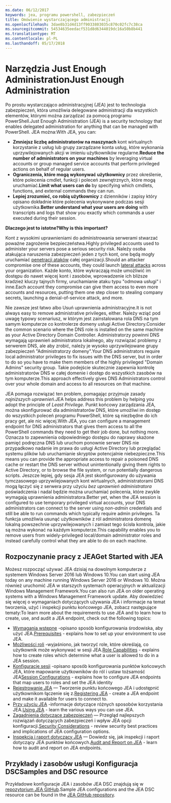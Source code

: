 ```yaml
---
ms.date: 06/12/2017
keywords: jea, programu powershell, zabezpieczeń
title: Omówienie wystarczającego administracji
ms.openlocfilehash: 3dae8b31d4d13ff9033803035c870c02fc7c38ca
ms.sourcegitcommit: 54534635eedacf531d8d6344019dc16a50b8b441
ms.translationtype: MT
ms.contentlocale: pl-PL
ms.lasthandoff: 05/17/2018
---
```

# <a name="just-enough-administration"></a><span data-ttu-id="8eab7-103">Narzędzia Just Enough Administration</span><span class="sxs-lookup"><span data-stu-id="8eab7-103">Just Enough Administration</span></span>

<span data-ttu-id="8eab7-104">Po prostu wystarczająco administracyjnej (JEA) jest to technologia zabezpieczeń, która umożliwia delegowane administracji dla wszystkich elementów, którymi można zarządzać za pomocą programu PowerShell.</span><span class="sxs-lookup"><span data-stu-id="8eab7-104">Just Enough Administration (JEA) is a security technology that enables delegated administration for anything that can be managed with PowerShell.</span></span>
<span data-ttu-id="8eab7-105">JEA można:</span><span class="sxs-lookup"><span data-stu-id="8eab7-105">With JEA, you can:</span></span>

- <span data-ttu-id="8eab7-106">**Zmniejsz liczbę administratorów na maszynach** kont wirtualnych korzystanie z usług lub grupy zarządzane konta usług, które wykonania uprzywilejowanych akcji w imieniu użytkowników regularne.</span><span class="sxs-lookup"><span data-stu-id="8eab7-106">**Reduce the number of administrators on your machines** by leveraging virtual accounts or group managed service accounts that perform privileged actions on behalf of regular users.</span></span>
- <span data-ttu-id="8eab7-107">**Ograniczenia, które mogą wykonywać użytkownicy** przez określenie, które polecenia cmdlet, funkcji i poleceń zewnętrznych, które mogą uruchamiać.</span><span class="sxs-lookup"><span data-stu-id="8eab7-107">**Limit what users can do** by specifying which cmdlets, functions, and external commands they can run.</span></span>
- <span data-ttu-id="8eab7-108">**Lepiej zrozumieć, co robią użytkownicy** z dzienników i zapisy który opisano dokładnie które polecenia wykonywane podczas sesji użytkownika.</span><span class="sxs-lookup"><span data-stu-id="8eab7-108">**Better understand what your users are doing** with transcripts and logs that show you exactly which commands a user executed during their session.</span></span>

<span data-ttu-id="8eab7-109">**Dlaczego jest to istotne?**</span><span class="sxs-lookup"><span data-stu-id="8eab7-109">**Why is this important?**</span></span>

<span data-ttu-id="8eab7-110">Kont z wysokimi uprawnieniami do administrowania serwerami stwarzać poważne zagrożenie bezpieczeństwa.</span><span class="sxs-lookup"><span data-stu-id="8eab7-110">Highly privileged accounts used to administer your servers pose a serious security risk.</span></span>
<span data-ttu-id="8eab7-111">Należy osoba atakująca naruszenia zabezpieczeń jeden z tych kont, one będą mogły uruchamiać [penetracji ataków](http://aka.ms/pth) całej organizacji.</span><span class="sxs-lookup"><span data-stu-id="8eab7-111">Should an attacker compromise one of these accounts, they could launch [lateral attacks](http://aka.ms/pth) across your organization.</span></span>
<span data-ttu-id="8eab7-112">Każde konto, które wykraczają może umożliwić im dostępu do nawet więcej kont i zasobów, wprowadzenie ich bliższe kradzież kluczy tajnych firmy, uruchamianie ataku typu "odmowa usługi" i inne.</span><span class="sxs-lookup"><span data-stu-id="8eab7-112">Each account they compromise can give them access to even more accounts and resources, putting them one step closer to stealing company secrets, launching a denial-of-service attack, and more.</span></span>

<span data-ttu-id="8eab7-113">Nie zawsze jest łatwo albo Usuń uprawnienia administracyjne.</span><span class="sxs-lookup"><span data-stu-id="8eab7-113">It is not always easy to remove administrative privileges, either.</span></span>
<span data-ttu-id="8eab7-114">Należy wziąć pod uwagę typowy scenariusz, w którym jest zainstalowana rola DNS na tym samym komputerze co kontrolerze domeny usługi Active Directory.</span><span class="sxs-lookup"><span data-stu-id="8eab7-114">Consider the common scenario where the DNS role is installed on the same machine as your Active Directory Domain Controller.</span></span>
<span data-ttu-id="8eab7-115">Administratorzy powinni DNS wymagają uprawnień administratora lokalnego, aby rozwiązać problemy z serwerem DNS, ale aby zrobić, należy je wysoko uprzywilejowane grupy zabezpieczeń "Administratorzy domeny".</span><span class="sxs-lookup"><span data-stu-id="8eab7-115">Your DNS administrators require local administrator privileges to fix issues with the DNS server, but in order to do so you have to make them members of the highly privileged "Domain Admins" security group.</span></span>
<span data-ttu-id="8eab7-116">Takie podejście skutecznie zapewnia kontrolę administratorów DNS w całej domenie i dostęp do wszystkich zasobów na tym komputerze.</span><span class="sxs-lookup"><span data-stu-id="8eab7-116">This approach effectively gives DNS Administrators control over your whole domain and access to all resources on that machine.</span></span>

<span data-ttu-id="8eab7-117">JEA pomaga rozwiązać ten problem, pomagając przyjmuje zasady *najniższych uprawnień*.</span><span class="sxs-lookup"><span data-stu-id="8eab7-117">JEA helps address this problem by helping you adopt the principle of *Least Privilege*.</span></span>
<span data-ttu-id="8eab7-118">Punkt końcowy zarządzania JEA, można skonfigurować dla administratorów DNS, które umożliwi im dostęp do wszystkich poleceń programu PowerShell, które są niezbędne do ich pracy get, ale nic więcej.</span><span class="sxs-lookup"><span data-stu-id="8eab7-118">With JEA, you can configure a management endpoint for DNS administrators that gives them access to all the PowerShell commands they need to get their job done, but nothing more.</span></span>
<span data-ttu-id="8eab7-119">Oznacza to zapewnienia odpowiedniego dostępu do naprawy skażone pamięć podręczna DNS lub uruchom ponownie serwer DNS nie przypadkowo nadanie im prawa do usługi Active Directory lub przeglądać systemu plików lub uruchamianie skryptów potencjalnie niebezpieczne.</span><span class="sxs-lookup"><span data-stu-id="8eab7-119">This means you can provide the appropriate access to repair a poisoned DNS cache or restart the DNS server without unintentionally giving them rights to Active Directory, or to browse the file system, or run potentially dangerous scripts.</span></span>
<span data-ttu-id="8eab7-120">Jeszcze lepiej, gdy sesja JEA jest skonfigurowany do używania tymczasowego uprzywilejowanych kont wirtualnych, administratorami DNS mogą łączyć się z serwera przy użyciu *bez uprawnień administratora* poświadczenia i nadal będzie można uruchamiać polecenia, które zwykle wymagają uprawnienia administratora.</span><span class="sxs-lookup"><span data-stu-id="8eab7-120">Better yet, when the JEA session is configured to use temporary privileged virtual accounts, your DNS administrators can connect to the server using *non-admin* credentials and still be able to run commands which typically require admin privileges.</span></span>
<span data-ttu-id="8eab7-121">Ta funkcja umożliwia usunąć użytkowników z ról administratora domenę lokalną powszechnie uprzywilejowanych i zamiast tego ścisła kontrola, jakie są można wykonać na każdym komputerze.</span><span class="sxs-lookup"><span data-stu-id="8eab7-121">This capability enables you to remove users from widely-privileged local/domain administrator roles and instead carefully control what they are able to do on each machine.</span></span>

## <a name="get-started-with-jea"></a><span data-ttu-id="8eab7-122">Rozpoczynanie pracy z JEA</span><span class="sxs-lookup"><span data-stu-id="8eab7-122">Get Started with JEA</span></span>

<span data-ttu-id="8eab7-123">Możesz rozpocząć używać JEA dzisiaj na dowolnym komputerze z systemem Windows Server 2016 lub Windows 10.</span><span class="sxs-lookup"><span data-stu-id="8eab7-123">You can start using JEA today on any machine running Windows Server 2016 or Windows 10.</span></span>
<span data-ttu-id="8eab7-124">Można również uruchomić JEA w starszych systemach operacyjnych w aktualizacji Windows Management Framework.</span><span class="sxs-lookup"><span data-stu-id="8eab7-124">You can also run JEA on older operating systems with a Windows Management Framework update.</span></span>
<span data-ttu-id="8eab7-125">Aby dowiedzieć się więcej o wymaganiach dotyczących używania JEA i informacje na temat tworzenia, użyć i inspekcji punktu końcowego JEA, zobacz następujące tematy:</span><span class="sxs-lookup"><span data-stu-id="8eab7-125">To learn more about the requirements to use JEA and to learn how to create, use, and audit a JEA endpoint, check out the following topics:</span></span>

- <span data-ttu-id="8eab7-126">[Wymagania wstępne](prerequisites.md) -opisano sposób konfigurowania środowiska, aby użyć JEA.</span><span class="sxs-lookup"><span data-stu-id="8eab7-126">[Prerequisites](prerequisites.md) - explains how to set up your environment to use JEA.</span></span>
- <span data-ttu-id="8eab7-127">[Możliwości roli](role-capabilities.md) -wyjaśniono, jak tworzyć role, które określają, co użytkownik może wykonywać w sesji JEA.</span><span class="sxs-lookup"><span data-stu-id="8eab7-127">[Role Capabilities](role-capabilities.md) - explains how to create roles which determine what a user is allowed to do in a JEA session.</span></span>
- <span data-ttu-id="8eab7-128">[Konfiguracje sesji](session-configurations.md) -opisano sposób konfigurowania punktów końcowych JEA, które mapowanie użytkowników do ról i ustaw tożsamość JEA</span><span class="sxs-lookup"><span data-stu-id="8eab7-128">[Session Configurations](session-configurations.md) - explains how to configure JEA endpoints that map users to roles and set the JEA identity</span></span>
- <span data-ttu-id="8eab7-129">[Rejestrowanie JEA](register-jea.md) — Tworzenie punktu końcowego JEA i udostępnić użytkownikom łączenie się z.</span><span class="sxs-lookup"><span data-stu-id="8eab7-129">[Registering JEA](register-jea.md) - create a JEA endpoint and make it available for users to connect to.</span></span>
- <span data-ttu-id="8eab7-130">[Przy użyciu JEA](using-jea.md) -informacje dotyczące różnych sposobów korzystania JEA.</span><span class="sxs-lookup"><span data-stu-id="8eab7-130">[Using JEA](using-jea.md) - learn the various ways you can use JEA.</span></span>
- <span data-ttu-id="8eab7-131">[Zagadnienia dotyczące zabezpieczeń](security-considerations.md) — Przegląd najlepszych rozwiązań dotyczących zabezpieczeń i wpływ JEA opcji konfiguracji.</span><span class="sxs-lookup"><span data-stu-id="8eab7-131">[Security Considerations](security-considerations.md) - review security best practices and implications of JEA configuration options.</span></span>
- <span data-ttu-id="8eab7-132">[Inspekcja i raport dotyczący JEA](audit-and-report.md) — Dowiedz się, jak inspekcji i raport dotyczący JEA punktów końcowych.</span><span class="sxs-lookup"><span data-stu-id="8eab7-132">[Audit and Report on JEA](audit-and-report.md) - learn how to audit and report on JEA endpoints.</span></span>

## <a name="samples-and-dsc-resource"></a><span data-ttu-id="8eab7-133">Przykłady i zasobów usługi Konfiguracja DSC</span><span class="sxs-lookup"><span data-stu-id="8eab7-133">Samples and DSC resource</span></span>

<span data-ttu-id="8eab7-134">Przykładowe konfiguracje JEA i zasobów JEA DSC znajdują się w [repozytorium JEA GitHub](https://github.com/PowerShell/JEA).</span><span class="sxs-lookup"><span data-stu-id="8eab7-134">Sample JEA configurations and the JEA DSC resource can be found in the [JEA GitHub repository](https://github.com/PowerShell/JEA).</span></span>